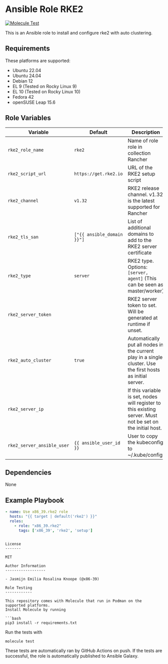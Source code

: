 Ansible Role RKE2
=========

[![Molecule Test](https://github.com/x86-39/ansible_role_rke2/actions/workflows/molecule.yml/badge.svg)](https://github.com/x86-39/ansible_role_rke2/actions/workflows/molecule.yml)

This is an Ansible role to install and configure rke2 with auto clustering.

Requirements
------------
These platforms are supported:
- Ubuntu 22.04  
- Ubuntu 24.04  
- Debian 12  
- EL 9 (Tested on Rocky Linux 9)  
- EL 10 (Tested on Rocky Linux 10)  
- Fedora 42  
- openSUSE Leap 15.6

<!--
- List hardware requirements here  
-->

Role Variables
--------------

Variable | Default | Description
--- | --- | ---
`rke2_role_name` | `rke2` | Name of role role in collection Rancher
`rke2_script_url` | `https://get.rke2.io` | URL of the RKE2 setup script
`rke2_channel` | `v1.32` | RKE2 release channel. v1.32 is the latest supported for Rancher
`rke2_tls_san` | `["{{ ansible_domain }}"]` | List of additional domains to add to the RKE2 server certificate
`rke2_type` | `server` | RKE2 type. Options: `[server, agent]` (This can be seen as master/worker)
`rke2_server_token` | ` ` | RKE2 server token to set. Will be generated at runtime if unset.
`rke2_auto_cluster` | `true` | Automatically put all nodes in the current play in a single cluster. Use the first hosts as initial server.
`rke2_server_ip` | ` ` | If this variable is set, nodes will register to this existing server. Must not be set on the initial host.
`rke2_server_ansible_user` | `{{ ansible_user_id }}` | User to copy the kubeconfig to ~/.kube/config
<!--
`variable` | `default` | Variable example
`long_variable` | See [defaults/main.yml](./defaults/main.yml) | Variable referring to defaults
`distro_specific_variable` | See [vars/debian.yml](./vars/debian.yml) | Variable referring to distro-specific variables
-->

Dependencies
------------
<!-- List dependencies on other roles or criteria -->
None

Example Playbook
----------------

```yaml
- name: Use x86_39.rke2 role
  hosts: "{{ target | default('rke2') }}"
  roles:
    - role: "x86_39.rke2"
      tags: ['x86_39', 'rke2', 'setup']
```

```

License
-------

MIT

Author Information
------------------

- Jasmijn Emilia Rosalina Knoope (@x86-39)

Role Testing
------------

This repository comes with Molecule that run in Podman on the supported platforms.
Install Molecule by running

```bash
pip3 install -r requirements.txt
```

Run the tests with

```bash
molecule test
```

These tests are automatically ran by GitHub Actions on push. If the tests are successful, the role is automatically published to Ansible Galaxy.

